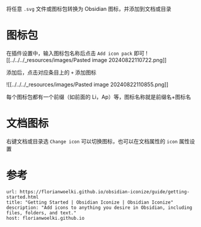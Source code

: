 将任意 `.svg` 文件或图标包转换为 Obsidian 图标，并添加到文档或目录

# 图标包

在插件设置中，输入图标包名称后点击 `Add icon pack` 即可
![[../../../_resources/images/Pasted image 20240822110722.png]]

添加后，点击对应条目上的 `+` 添加图标

![[../../../_resources/images/Pasted image 20240822110855.png]]

每个图标包都有一个前缀（如前面的 Li，Ap）等，图标名称就是前缀名+图标名
# 文档图标

右键文档或目录选 `Change icon` 可以切换图标，也可以在文档属性的 `icon` 属性设置

# 参考

```cardlink
url: https://florianwoelki.github.io/obsidian-iconize/guide/getting-started.html
title: "Getting Started | Obsidian Iconize | Obsidian Iconize"
description: "Add icons to anything you desire in Obsidian, including files, folders, and text."
host: florianwoelki.github.io
```
